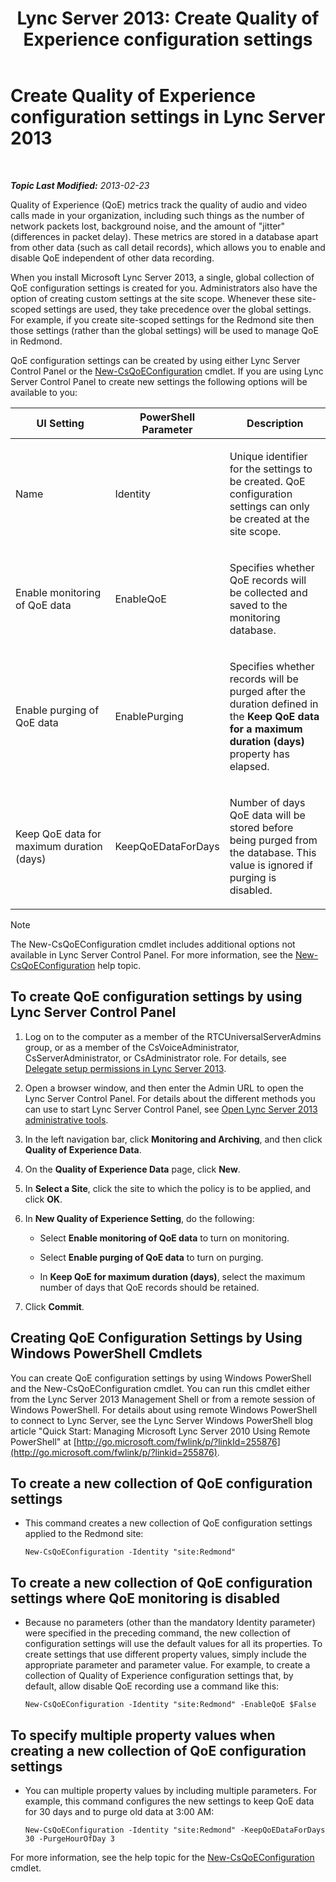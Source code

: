 ﻿---
title: 'Lync Server 2013: Create Quality of Experience configuration settings'
TOCTitle: Create Quality of Experience configuration settings
ms:assetid: 64f05569-07c7-4f76-a96b-ea4125a510d5
ms:mtpsurl: https://technet.microsoft.com/en-us/library/Gg521006(v=OCS.15)
ms:contentKeyID: 48184357
ms.date: 07/23/2014
mtps_version: v=OCS.15
---

<div data-xmlns="http://www.w3.org/1999/xhtml">

<div class="topic" data-xmlns="http://www.w3.org/1999/xhtml" data-msxsl="urn:schemas-microsoft-com:xslt" data-cs="http://msdn.microsoft.com/en-us/">

<div data-asp="http://msdn2.microsoft.com/asp">

# Create Quality of Experience configuration settings in Lync Server 2013

</div>

<div id="mainSection">

<div id="mainBody">

<span> </span>

_**Topic Last Modified:** 2013-02-23_

Quality of Experience (QoE) metrics track the quality of audio and video calls made in your organization, including such things as the number of network packets lost, background noise, and the amount of "jitter" (differences in packet delay). These metrics are stored in a database apart from other data (such as call detail records), which allows you to enable and disable QoE independent of other data recording.

When you install Microsoft Lync Server 2013, a single, global collection of QoE configuration settings is created for you. Administrators also have the option of creating custom settings at the site scope. Whenever these site-scoped settings are used, they take precedence over the global settings. For example, if you create site-scoped settings for the Redmond site then those settings (rather than the global settings) will be used to manage QoE in Redmond.

QoE configuration settings can be created by using either Lync Server Control Panel or the [New-CsQoEConfiguration](https://docs.microsoft.com/powershell/module/skype/New-CsQoEConfiguration) cmdlet. If you are using Lync Server Control Panel to create new settings the following options will be available to you:


<table>
<colgroup>
<col style="width: 33%" />
<col style="width: 33%" />
<col style="width: 33%" />
</colgroup>
<thead>
<tr class="header">
<th>UI Setting</th>
<th>PowerShell Parameter</th>
<th>Description</th>
</tr>
</thead>
<tbody>
<tr class="odd">
<td><p>Name</p></td>
<td><p>Identity</p></td>
<td><p>Unique identifier for the settings to be created. QoE configuration settings can only be created at the site scope.</p></td>
</tr>
<tr class="even">
<td><p>Enable monitoring of QoE data</p></td>
<td><p>EnableQoE</p></td>
<td><p>Specifies whether QoE records will be collected and saved to the monitoring database.</p></td>
</tr>
<tr class="odd">
<td><p>Enable purging of QoE data</p></td>
<td><p>EnablePurging</p></td>
<td><p>Specifies whether records will be purged after the duration defined in the <strong>Keep QoE data for a maximum duration (days)</strong> property has elapsed.</p></td>
</tr>
<tr class="even">
<td><p>Keep QoE data for maximum duration (days)</p></td>
<td><p>KeepQoEDataForDays</p></td>
<td><p>Number of days QoE data will be stored before being purged from the database. This value is ignored if purging is disabled.</p></td>
</tr>
</tbody>
</table>


<div>


> [!NOTE]  
> The New-CsQoEConfiguration cmdlet includes additional options not available in Lync Server Control Panel. For more information, see the <A href="https://docs.microsoft.com/powershell/module/skype/New-CsQoEConfiguration">New-CsQoEConfiguration</A> help topic.



</div>

<div>

## To create QoE configuration settings by using Lync Server Control Panel

1.  Log on to the computer as a member of the RTCUniversalServerAdmins group, or as a member of the CsVoiceAdministrator, CsServerAdministrator, or CsAdministrator role. For details, see [Delegate setup permissions in Lync Server 2013](lync-server-2013-delegate-setup-permissions.md).

2.  Open a browser window, and then enter the Admin URL to open the Lync Server Control Panel. For details about the different methods you can use to start Lync Server Control Panel, see [Open Lync Server 2013 administrative tools](lync-server-2013-open-lync-server-administrative-tools.md).

3.  In the left navigation bar, click **Monitoring and Archiving**, and then click **Quality of Experience Data**.

4.  On the **Quality of Experience Data** page, click **New**.

5.  In **Select a Site**, click the site to which the policy is to be applied, and click **OK**.

6.  In **New Quality of Experience Setting**, do the following:
    
      - Select **Enable monitoring of QoE data** to turn on monitoring.
    
      - Select **Enable purging of QoE data** to turn on purging.
    
      - In **Keep QoE for maximum duration (days)**, select the maximum number of days that QoE records should be retained.

7.  Click **Commit**.

</div>

<div>

## Creating QoE Configuration Settings by Using Windows PowerShell Cmdlets

You can create QoE configuration settings by using Windows PowerShell and the New-CsQoEConfiguration cmdlet. You can run this cmdlet either from the Lync Server 2013 Management Shell or from a remote session of Windows PowerShell. For details about using remote Windows PowerShell to connect to Lync Server, see the Lync Server Windows PowerShell blog article "Quick Start: Managing Microsoft Lync Server 2010 Using Remote PowerShell" at [http://go.microsoft.com/fwlink/p/?linkId=255876](http://go.microsoft.com/fwlink/p/?linkid=255876).

<div>

## To create a new collection of QoE configuration settings

  - This command creates a new collection of QoE configuration settings applied to the Redmond site:
    
        New-CsQoEConfiguration -Identity "site:Redmond"

</div>

<div>

## To create a new collection of QoE configuration settings where QoE monitoring is disabled

  - Because no parameters (other than the mandatory Identity parameter) were specified in the preceding command, the new collection of configuration settings will use the default values for all its properties. To create settings that use different property values, simply include the appropriate parameter and parameter value. For example, to create a collection of Quality of Experience configuration settings that, by default, allow disable QoE recording use a command like this:
    
        New-CsQoEConfiguration -Identity "site:Redmond" -EnableQoE $False

</div>

<div>

## To specify multiple property values when creating a new collection of QoE configuration settings

  - You can multiple property values by including multiple parameters. For example, this command configures the new settings to keep QoE data for 30 days and to purge old data at 3:00 AM:
    
        New-CsQoEConfiguration -Identity "site:Redmond" -KeepQoEDataForDays 30 -PurgeHourOfDay 3

</div>

For more information, see the help topic for the [New-CsQoEConfiguration](https://docs.microsoft.com/powershell/module/skype/New-CsQoEConfiguration) cmdlet.

</div>

</div>

<span> </span>

</div>

</div>

</div>

